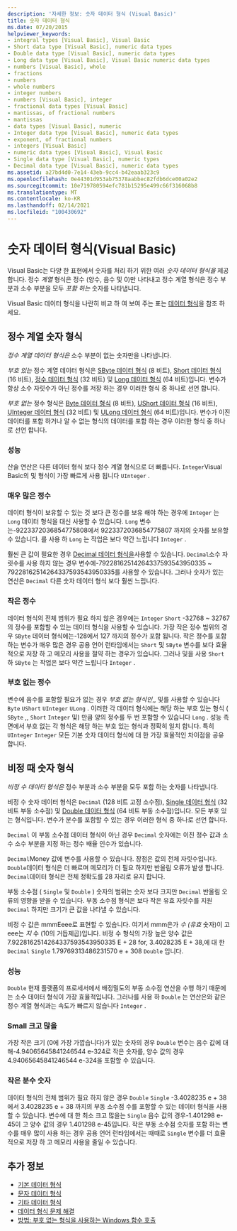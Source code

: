 ```yaml
---
description: '자세한 정보: 숫자 데이터 형식 (Visual Basic)'
title: 숫자 데이터 형식
ms.date: 07/20/2015
helpviewer_keywords:
- integral types [Visual Basic], Visual Basic
- Short data type [Visual Basic], numeric data types
- Double data type [Visual Basic], numeric data types
- Long data type [Visual Basic], Visual Basic numeric data types
- numbers [Visual Basic], whole
- fractions
- numbers
- whole numbers
- integer numbers
- numbers [Visual Basic], integer
- fractional data types [Visual Basic]
- mantissas, of fractional numbers
- mantissas
- data types [Visual Basic], numeric
- Integer data type [Visual Basic], numeric data types
- exponent, of fractional numbers
- integers [Visual Basic]
- numeric data types [Visual Basic], Visual Basic
- Single data type [Visual Basic], numeric types
- Decimal data type [Visual Basic], numeric data types
ms.assetid: a27bd4d0-7e14-43eb-9cc4-b42eaab323c9
ms.openlocfilehash: 0e44301d953ab75378aabbec82fdb6dce00a02e2
ms.sourcegitcommit: 10e719780594efc781b15295e499c66f316068b8
ms.translationtype: MT
ms.contentlocale: ko-KR
ms.lasthandoff: 02/14/2021
ms.locfileid: "100430692"
---
```

# <a name="numeric-data-types-visual-basic"></a>숫자 데이터 형식(Visual Basic)

Visual Basic는 다양 한 표현에서 숫자를 처리 하기 위한 여러 *숫자 데이터 형식을* 제공 합니다. 정수 *계열* 형식은 정수 (양수, 음수 및 0)만 나타내고 정수 계열 형식은 정수 부분과 소수 부분을 모두 *포함 하는* 숫자를 나타냅니다.  
  
 Visual Basic 데이터 형식을 나란히 비교 하 여 보여 주는 표는 [데이터 형식](../../../language-reference/data-types/index.md)을 참조 하세요.  
  
## <a name="integral-numeric-types"></a>정수 계열 숫자 형식  

 *정수 계열 데이터 형식은* 소수 부분이 없는 숫자만을 나타냅니다.  
  
 *부호 있는* 정수 계열 데이터 형식은 [SByte 데이터 형식](../../../language-reference/data-types/sbyte-data-type.md) (8 비트), [Short 데이터 형식](../../../language-reference/data-types/short-data-type.md) (16 비트), [정수 데이터 형식](../../../language-reference/data-types/integer-data-type.md) (32 비트) 및 [Long 데이터 형식](../../../language-reference/data-types/long-data-type.md) (64 비트)입니다. 변수가 항상 소수 자릿수가 아닌 정수를 저장 하는 경우 이러한 형식 중 하나로 선언 합니다.  
  
 *부호 없는* 정수 형식은 [Byte 데이터 형식](../../../language-reference/data-types/byte-data-type.md) (8 비트), [UShort 데이터 형식](../../../language-reference/data-types/ushort-data-type.md) (16 비트), [UInteger 데이터 형식](../../../language-reference/data-types/uinteger-data-type.md) (32 비트) 및 [ULong 데이터 형식](../../../language-reference/data-types/ulong-data-type.md) (64 비트)입니다. 변수가 이진 데이터를 포함 하거나 알 수 없는 형식의 데이터를 포함 하는 경우 이러한 형식 중 하나로 선언 합니다.  
  
### <a name="performance"></a>성능  

 산술 연산은 다른 데이터 형식 보다 정수 계열 형식으로 더 빠릅니다. `Integer`Visual Basic의 및 형식이 가장 빠르게 사용 됩니다 `UInteger` .  
  
### <a name="large-integers"></a>매우 많은 정수  

 데이터 형식이 보유할 수 있는 것 보다 큰 정수를 보유 해야 하는 경우에 `Integer` 는 `Long` 데이터 형식을 대신 사용할 수 있습니다. `Long` 변수는-9223372036854775808에서 9223372036854775807 까지의 숫자를 보유할 수 있습니다. 를 사용 하 `Long` 는 작업은 보다 약간 느립니다 `Integer` .  
  
 훨씬 큰 값이 필요한 경우 [Decimal 데이터 형식을](../../../language-reference/data-types/decimal-data-type.md)사용할 수 있습니다. `Decimal`소수 자릿수를 사용 하지 않는 경우 변수에-79228162514264337593543950335 ~ 79228162514264337593543950335를 사용할 수 있습니다. 그러나 숫자가 있는 연산은 `Decimal` 다른 숫자 데이터 형식 보다 훨씬 느립니다.  
  
### <a name="small-integers"></a>작은 정수  

 데이터 형식의 전체 범위가 필요 하지 않은 경우에는 `Integer` `Short` -32768 ~ 32767의 정수를 포함할 수 있는 데이터 형식을 사용할 수 있습니다. 가장 작은 정수 범위의 경우 `SByte` 데이터 형식에는-128에서 127 까지의 정수가 포함 됩니다. 작은 정수를 포함 하는 변수가 매우 많은 경우 공용 언어 런타임에서는 `Short` 및 `SByte` 변수를 보다 효율적으로 저장 하 고 메모리 사용을 절약 하는 경우가 있습니다. 그러나 및을 사용 `Short` 하 `SByte` 는 작업은 보다 약간 느립니다 `Integer` .  
  
### <a name="unsigned-integers"></a>부호 없는 정수  

 변수에 음수를 포함할 필요가 없는 경우 *부호 없는 형식인*,, 및를 사용할 수 있습니다 `Byte` `UShort` `UInteger` `ULong` . 이러한 각 데이터 형식에는 해당 하는 부호 있는 형식 ( `SByte` ,, `Short` `Integer` 및) 만큼 양의 정수를 두 번 포함할 수 있습니다 `Long` . 성능 측면에서 부호 없는 각 형식은 해당 하는 부호 있는 형식과 정확히 일치 합니다. 특히 `UInteger` `Integer` 모든 기본 숫자 데이터 형식에 대 한 가장 효율적인 차이점을 공유 합니다.  
  
## <a name="nonintegral-numeric-types"></a>비정 때 숫자 형식  

 *비정 수 데이터 형식은* 정수 부분과 소수 부분을 모두 포함 하는 숫자를 나타냅니다.  
  
 비정 수 숫자 데이터 형식은 `Decimal` (128 비트 고정 소수점), [Single 데이터 형식](../../../language-reference/data-types/single-data-type.md) (32 비트 부동 소수점) 및 [Double 데이터 형식](../../../language-reference/data-types/double-data-type.md) (64 비트 부동 소수점)입니다. 모든 부호 있는 형식입니다. 변수가 분수를 포함할 수 있는 경우 이러한 형식 중 하나로 선언 합니다.  
  
 `Decimal` 이 부동 소수점 데이터 형식이 아닌 경우 `Decimal` 숫자에는 이진 정수 값과 소수 소수 부분을 지정 하는 정수 배율 인수가 있습니다.  
  
 `Decimal`Money 값에 변수를 사용할 수 있습니다. 장점은 값의 전체 자릿수입니다. `Double`데이터 형식은 더 빠르며 메모리가 더 필요 하지만 반올림 오류가 발생 합니다. `Decimal`데이터 형식은 전체 정확도를 28 자리로 유지 합니다.  
  
 부동 소수점 ( `Single` 및 `Double` ) 숫자의 범위는 숫자 보다 크지만 `Decimal` 반올림 오류의 영향을 받을 수 있습니다. 부동 소수점 형식은 보다 작은 유효 자릿수를 지원 `Decimal` 하지만 크기가 큰 값을 나타낼 수 있습니다.  
  
 비정 수 값은 mmmEeee로 표현할 수 있습니다. 여기서 mmm은가 *수 (유효* 숫자)이 고 eee는 *지* 수 (10의 거듭제곱)입니다. 비정 수 형식의 가장 높은 양수 값은 7.9228162514264337593543950335 E + 28 for, 3.4028235 E + 38,에 대 한 `Decimal` `Single` 1.79769313486231570 e + 308 `Double` 입니다.  
  
### <a name="performance"></a>성능  

 `Double` 현재 플랫폼의 프로세서에서 배정밀도의 부동 소수점 연산을 수행 하기 때문에는 소수 데이터 형식이 가장 효율적입니다. 그러나를 사용 하 `Double` 는 연산은와 같은 정수 계열 형식과는 속도가 빠르지 않습니다 `Integer` .  
  
### <a name="small-magnitudes"></a>Small 크고 많을  

 가장 작은 크기 (0에 가장 가깝습니다)가 있는 숫자의 경우 `Double` 변수는 음수 값에 대해-4.94065645841246544 e-324로 작은 숫자를, 양수 값의 경우 4.94065645841246544 e-324을 포함할 수 있습니다.  
  
### <a name="small-fractional-numbers"></a>작은 분수 숫자  

 데이터 형식의 전체 범위가 필요 하지 않은 경우 `Double` `Single` -3.4028235 e + 38에서 3.4028235 e + 38 까지의 부동 소수점 수를 포함할 수 있는 데이터 형식을 사용할 수 있습니다. 변수에 대 한 최소 크고 많을는 `Single` 음수 값의 경우-1.401298 e-45이 고 양수 값의 경우 1.401298 e-45입니다. 작은 부동 소수점 숫자를 포함 하는 변수를 매우 많이 사용 하는 경우 공용 언어 런타임에서는 때때로 `Single` 변수를 더 효율적으로 저장 하 고 메모리 사용을 줄일 수 있습니다.  
  
## <a name="see-also"></a>추가 정보

- [기본 데이터 형식](elementary-data-types.md)
- [문자 데이터 형식](character-data-types.md)
- [기타 데이터 형식](miscellaneous-data-types.md)
- [데이터 형식 문제 해결](troubleshooting-data-types.md)
- [방법: 부호 없는 형식을 사용하는 Windows 함수 호출](../../com-interop/how-to-call-a-windows-function-that-takes-unsigned-types.md)

